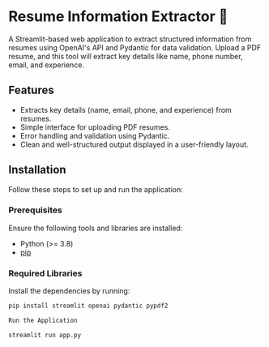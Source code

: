 # Resume Information Extractor 📄

A Streamlit-based web application to extract structured information from resumes using OpenAI's API and Pydantic for data validation. Upload a PDF resume, and this tool will extract key details like name, phone number, email, and experience.

## Features
- Extracts key details (name, email, phone, and experience) from resumes.
- Simple interface for uploading PDF resumes.
- Error handling and validation using Pydantic.
- Clean and well-structured output displayed in a user-friendly layout.

## Installation

Follow these steps to set up and run the application:

### Prerequisites
Ensure the following tools and libraries are installed:
- Python (>= 3.8)
- [pip](https://pip.pypa.io/en/stable/)

### Required Libraries
Install the dependencies by running:

```bash
pip install streamlit openai pydantic pypdf2

Run the Application

streamlit run app.py
